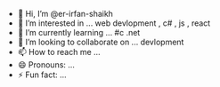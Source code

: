 - 👋 Hi, I’m @er-irfan-shaikh
- 👀 I’m interested in ... web devlopment , c# , js , react
- 🌱 I’m currently learning ... #c .net
- 💞️ I’m looking to collaborate on ... devlopment
- 📫 How to reach me ...
- 😄 Pronouns: ...
- ⚡ Fun fact: ...

<!---
er-irfan-shaikh/er-irfan-shaikh is a ✨ special ✨ repository because its `README.md` (this file) appears on your GitHub profile.
You can click the Preview link to take a look at your changes.
--->
